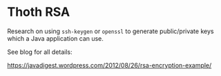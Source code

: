 # Thoth RSA

Research on using `ssh-keygen` or `openssl` to generate public/private keys
which a Java application can use.

See blog for all details:

<https://javadigest.wordpress.com/2012/08/26/rsa-encryption-example/>
